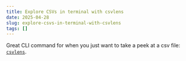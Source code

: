 ```yaml
---
title: Explore CSVs in terminal with csvlens
date: 2025-04-28
slug: explore-csvs-in-terminal-with-csvlens
tags: []
---
```


Great CLI command for when you just want to take a peek at a csv file: [`csvlens`](https://github.com/YS-L/csvlens).
